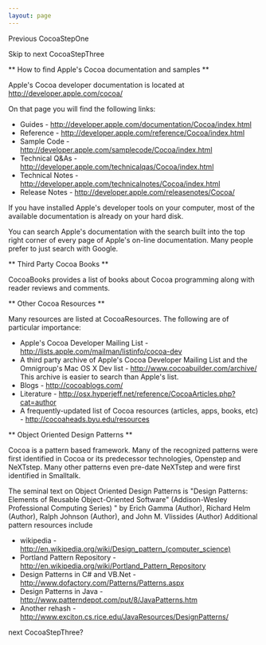 ```yaml
---
layout: page
---
```


Previous CocoaStepOne

Skip to next CocoaStepThree

** How to find Apple's Cocoa documentation and samples **

Apple's Cocoa developer documentation is located at http://developer.apple.com/cocoa/

On that page you will find the following links:

* Guides - http://developer.apple.com/documentation/Cocoa/index.html
* Reference - http://developer.apple.com/reference/Cocoa/index.html
* Sample Code - http://developer.apple.com/samplecode/Cocoa/index.html
* Technical Q&As - http://developer.apple.com/technicalqas/Cocoa/index.html
* Technical Notes - http://developer.apple.com/technicalnotes/Cocoa/index.html
* Release Notes - http://developer.apple.com/releasenotes/Cocoa/


If you have installed Apple's developer tools on your computer, most of the available documentation is already on your hard disk.

You can search Apple's documentation with the search built into the top right corner of every page of Apple's on-line documentation.  Many people prefer to just search with Google.

** Third Party Cocoa Books **

CocoaBooks provides a list of books about Cocoa programming along with reader reviews and comments.


** Other Cocoa Resources **

Many resources are listed at CocoaResources.  The following are of particular importance:


* Apple's Cocoa Developer Mailing List - http://lists.apple.com/mailman/listinfo/cocoa-dev
* A third party archive of Apple's Cocoa Developer Mailing List and the Omnigroup's Mac OS X Dev list - http://www.cocoabuilder.com/archive/  This archive is easier to search than Apple's list.
* Blogs - http://cocoablogs.com/
* Literature - http://osx.hyperjeff.net/reference/CocoaArticles.php?cat=author
* A frequently-updated list of Cocoa resources (articles, apps, books, etc) - http://cocoaheads.byu.edu/resources


** Object Oriented Design Patterns **

Cocoa is a pattern based framework.  Many of the recognized patterns were first identified in Cocoa or its predecessor technologies, Openstep and NeXTstep.  Many other patterns even pre-date NeXTstep and were first identified in Smalltalk.

The seminal text on Object Oriented Design Patterns is "Design Patterns: Elements of Reusable Object-Oriented Software" (Addison-Wesley Professional Computing Series) " by Erich Gamma (Author), Richard Helm (Author), Ralph Johnson (Author), and John M. Vlissides (Author) 
Additional pattern resources include 


* wikipedia - http://en.wikipedia.org/wiki/Design_pattern_(computer_science)
* Portland Pattern Repository - http://en.wikipedia.org/wiki/Portland_Pattern_Repository
* Design Patterns in C# and VB.Net - http://www.dofactory.com/Patterns/Patterns.aspx
* Design Patterns in Java - http://www.patterndepot.com/put/8/JavaPatterns.htm
* Another rehash - http://www.exciton.cs.rice.edu/JavaResources/DesignPatterns/


next CocoaStepThree?
